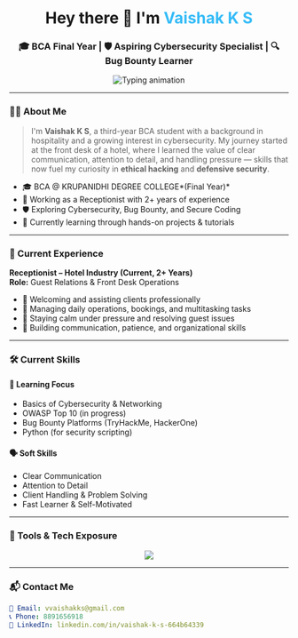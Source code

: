 <h1 align="center">Hey there 👋 I'm <span style="color:#36BCF7;">Vaishak K S</span></h1>

<h3 align="center">🎓 BCA Final Year | 🛡️ Aspiring Cybersecurity Specialist | 🔍 Bug Bounty Learner</h3>

<p align="center">
  <img src="https://readme-typing-svg.herokuapp.com?center=true&vCenter=true&color=36BCF7&size=24&duration=3000&pause=1000&lines=Exploring+Cybersecurity;Learning+Bug+Bounty;Passionate+about+Digital+Security;From+Hospitality+to+Hacktivity" alt="Typing animation" />
</p>

---

### 👨‍💻 About Me

> I'm **Vaishak K S**, a third-year BCA student with a background in hospitality and a growing interest in cybersecurity. My journey started at the front desk of a hotel, where I learned the value of clear communication, attention to detail, and handling pressure — skills that now fuel my curiosity in **ethical hacking** and **defensive security**.

- 🎓 BCA @ KRUPANIDHI DEGREE COLLEGE*(Final Year)*
- 🏨 Working as a Receptionist with 2+ years of experience
- 🛡️ Exploring Cybersecurity, Bug Bounty, and Secure Coding
- 📘 Currently learning through hands-on projects & tutorials

---

### 💼 Current Experience

**Receptionist – Hotel Industry (Current, 2+ Years)**  
**Role:** Guest Relations & Front Desk Operations  
- 🤝 Welcoming and assisting clients professionally  
- 🎯 Managing daily operations, bookings, and multitasking tasks  
- 🧠 Staying calm under pressure and resolving guest issues  
- 🧩 Building communication, patience, and organizational skills

---

### 🛠️ Current Skills

#### 🧠 Learning Focus
- Basics of Cybersecurity & Networking  
- OWASP Top 10 (in progress)  
- Bug Bounty Platforms (TryHackMe, HackerOne)  
- Python (for security scripting)  

#### 🗣️ Soft Skills
- Clear Communication  
- Attention to Detail  
- Client Handling & Problem Solving  
- Fast Learner & Self-Motivated

---

### 🧰 Tools & Tech Exposure

<p align="center">
  <img src="https://skillicons.dev/icons?i=html,css,python,git,vscode&theme=dark" />
</p>

---

### 📬 Contact Me

```yaml
📧 Email: vvaishakks@gmail.com  
📞 Phone: 8891656918  
🔗 LinkedIn: linkedin.com/in/vaishak-k-s-664b64339
